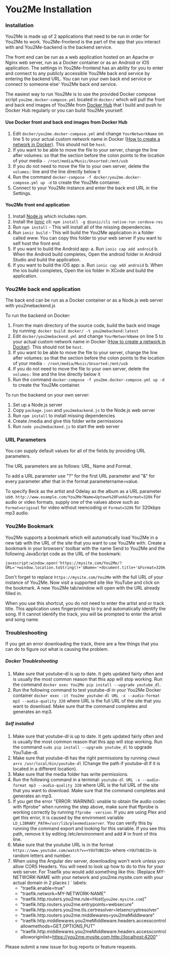 # You2Me Installation

### Installation

You2Me is made up of 2 applications that need to be run in order for You2Me to work. You2Me-frontend is the part of the app that you interact with and You2Me-backend is the backend service. 

The front end can be run as a web application hosted on an Apache or Nginx web server, run as a Docker container or as an Android or iOS application. The settings in You2Me-frontend has an ability for you to enter and connect to any publicly accessible You2Me back end service by entering the backend URL. You can run your own back end service or connect to someone else' You2Me back end service.

The easiest way to run You2Me is to use the provided Docker compose script `you2me.docker-compose.yml` located in `docker/` which will pull the front and back end images of You2Me from [Docker Hub](https://hub.docker.com/) that I build and push to Docker Hub regularly or you can build You2Me yourself. 

#### Use Docker front and back end images from Docker Hub
1. Edit `docker/you2me.docker-compose.yml` and change `YourNetworkName` on line 5 to your actual custom network name in Docker ([How to create a network in Docker](https://docs.docker.com/engine/reference/commandline/network_create/)). This should not be `host`.
1. If you want to be able to move the file to your server, change the line after volumes:
   so that the section before the colon points to the location of your media
   `- /root/media/Music/Unsorted:/mnt/usb`
1. If you do not need to move the file to your own server, delete the `volumes:` line and the line directly below it
1. Run the command `docker-compose -f docker/you2me.docker-compose.yml up -d` to create the You2Me container.
1. Connect to your You2Me instance and enter the back end URL in the Settings.

#### You2Me front end application
1. Install [Node.js](https://nodejs.org/en/) which includes npm.
1. Install the [Ionic](https://ionicframework.com/) cli: `npm install -g @ionic/cli native-run cordova-res`
1. Run `npm install` - This will install all of the missing dependencies.
1. Run `ionic build` - This will build the You2Me application in a folder called www. You can copy this folder to your web server if you want to self host the front end.
1. If you want to build the Android app:
    a. Run `ionic cap add android`
    b. When the Android build completes, Open the android folder in Android Studio and build the application.
1. If you want to build the iOS app:
      a. Run `ionic cap add android`
      b. When the ios build completes, Open the ios folder in XCode and build the application.

### You2Me back end application  
The back end can be run as a Docker container or as a Node.js web server with you2mebackend.js

To run the backend on Docker:
1. From the main directory of the source code, build the back end image by running: `docker build docker/ -t you2mebackend:latest`
1. Edit `docker/you2mebackend.yml` and change `YourNetworkName` on line 5 to your actual custom network name in Docker ([How to create a network in Docker](https://docs.docker.com/engine/reference/commandline/network_create/)). This should not be `host`.
1. If you want to be able to move the file to your server, change the line after volumes:
   so that the section before the colon points to the location of your media
   `- /root/media/Music/Unsorted:/mnt/usb`
1. If you do not need to move the file to your own server, delete the `volumes:` line and the line directly below it
1. Run the command `docker-compose -f you2me.docker-compose.yml up -d` to create the You2Me container.

To run the backend on your own server:
1. Set up a Node.js server 
1. Copy `package.json` and `you2mebackend.js` to the Node.js web server
1. Run `npm install` to install missing dependencies
1. Create /media and give this folder write permissions
1. Run `node you2mebackend.js` to start the web server

### URL Parameters
You can supply default values for all of the fields by providing URL parameters.

The URL parameters are as follows: URL, Name and Format. 

To add a URL parameter use "?" for the first URL parameter and "&" for every parameter after that in the format parametername=value. 

To specify Beck as the artist and Odelay as the album as a URL parameter use. `http://www.example.com/You2Me?Name=Uptown%20Funk&format=320k` For audio or video formats, supply one of the values above such as `Format=original` for video without reencoding or `Format=320k` for 320kbps mp3 audio.

### You2Me Bookmark

You2Me supports a bookmark which will automatically load You2Me in a new tab with the URL of the site that you want to use You2Me with. Create a bookmark in your browsers' toolbar with the name Send to You2Me and the following JavaScript code as the URL of the bookmark:

```
javascript:window.open('https://mysite.com/You2Me/?URL='+window.location.toString()+'&Name='+document.title+'&Format=320k','_parent','');event.preventDefault();
```

Don't forget to replace `https://mysite.com/You2Me` with the full URL of your instance of You2Me. Now visit a supported site like YouTube and click on the bookmark. A new You2Me tab/window will open with the URL already filled in. 

When you use this shortcut, you do not need to enter the artist and or track title. This application uses fingerprinting to try and automatically identify the song. If it cannot identify the track, you will be prompted to enter the artist and song name.

### Troubleshooting

If you get an error downloading the track, there are a few things that you can do to figure out what is causing the problem.

##### Docker Troubleshooting
1. Make sure that youtube-dl is up to date. It gets updated fairly often and is usually the most common reason that this app  will stop working. Run the command `docker exec You2Me pip install --upgrade youtube_dl`.
2. Run the following command to test youtube-dl in your You2Me Docker container `docker exec -it You2me youtube-dl URL -x --audio-format mp3 --audio-quality 320` where URL is the full URL of the site that you want to download. Make sure that the command completes and generates an mp3.

##### Self installed
1. Make sure that youtube-dl is up to date. It gets updated fairly often and is usually the most common reason that this app  will stop working. Run the command `sudo pip install --upgrade youtube_dl` to upgrade YouTube-dl. 
1. Make sure that youtube-dl has the right permissions by running `chmod a+rx /usr/local/bin/youtube-dl` (Change the path if youtube-dl if it is located in a different location).
1. Make sure that the media folder has write permissions. 
1. Run the following command in a terminal: `youtube-dl URL -x --audio-format mp3 --audio-quality 320` where URL is the full URL of the site that you want to download. Make sure that the command completes and generates an mp3.
1. If you get the error "ERROR: WARNING: unable to obtain file audio codec with ffprobe" when running the step above, make sure that ffprobe is working correctly by running `ffprobe -version`. If you are using Plex and get this error, it is caused by the envirnment variable `LD_LIBRARY_PATH=/usr/lib/plexmediaserver`. You can verify this by running the command export and looking for this variable. If you see this path, remove it by editing /etc/environment and add # in front of this line.
1. Make sure that the youtube URL is in the format `https://www.youtube.com/watch?v=<YOUTUBEID>` where `<YOUTUBEID>` is random letters and number.
1. When using the Angular dev server, downloading won't work unless you allow CORS Headers. You will need to look up how to do to this for your web server. For Traefik you would add something like this: (Replace MY-NETWORK-NAME with your network and you2me.mysite.com with your actual domain in 2 places )
`
labels:
     - "traefik.enable=true"
     - "traefik.network=MY-NETWORK-NAME"
     - "traefik.http.routers.you2me.rule=Host(`you2me.mysite.com`)"
     - "traefik.http.routers.you2me.entrypoints=websecure"
     - "traefik.http.routers.you2me.tls.certresolver=letsencryptresolver"
     - "traefik.http.routers.you2me.middlewares=you2meMiddleware"
     - "traefik.http.middlewares.you2meMiddleware.headers.accesscontrolallowmethods=GET,OPTIONS,PUT"
     - "traefik.http.middlewares.you2meMiddleware.headers.accesscontrolalloworiginlist=https://you2me.mysite.com,http://localhost:4200"
`

Please submit a new issue for bug reports or feature requests.